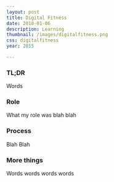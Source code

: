 ```yaml
---
layout: post
title: Digital Fitness
date: 2018-01-06
description: Learning
thumbnail: /images/digitalfitness.png
css: digitalfitness
year: 2015

---
```


<div class="text_container" markdown="1">

### TL;DR
Words

### Role
What my role was blah blah

### Process
Blah Blah

### More things
Words words words words

</div>
